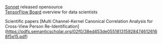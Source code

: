 [Sonnet](https://github.com/deepmind/sonnet) released opensource  
[TensorFlow Board](https://www.youtube.com/watch?v=eBbEDRsCmv4) overview for data scientists

Scientific papers
[Multi Channel-Kernel Canonical Correlation Analysis for Cross-View Person Re-Identification] (https://pdfs.semanticscholar.org/02f0/38ed453de0551813159284746126168f5e15.pdf) 
